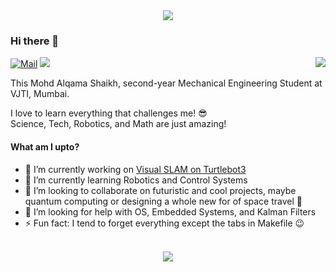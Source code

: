 <div align="center">
<img src="https://i.pinimg.com/originals/1c/0f/65/1c0f6596f6a85fdf6fb57ac4096739e6.gif"/>
</div>

### Hi there 👋

<a href="https://github.com/aPR0T0"><img align='right' src="https://github-readme-stats.vercel.app/api?username=aPR0T0&show_icons=true"></a>
[![Mail](https://img.shields.io/badge/Gmail-D14836?style=for-the-badge&logo=gmail&logoColorefr=white)](mailto:alqamascaptaina3@gmail.com)
 <a href="https://www.linkedin.com/in/mohd-alqama-shaikh-636587229/" alt="Linkedin"><img src="https://img.shields.io/badge/LinkedIn-0077B5?style=for-the-badge&logo=linkedin&logoColor=white"></a>

This Mohd Alqama Shaikh, second-year Mechanical Engineering Student at VJTI, Mumbai.

I love to learn everything that challenges me! 😎 \
Science, Tech, Robotics, and Math are just amazing!

#### What am I upto?
- 🔭 I’m currently working on [Visual SLAM on Turtlebot3](https://github.com/aPR0T0/Visual_SLAM_on_TB3)
- 🌱 I’m currently learning Robotics and Control Systems
- 👯 I’m looking to collaborate on futuristic and cool projects, maybe quantum computing or designing a whole new for of space travel 🚀
- 🤔 I’m looking for help with OS, Embedded Systems, and Kalman Filters
- ⚡ Fun fact: I tend to forget everything except the tabs in Makefile :wink:

<br/>  

<div align="center">
<img src="https://komarev.com/ghpvc/?username=aPR0T0&&style=flat-square" align="center" />
</div>  
  

<br/>  
